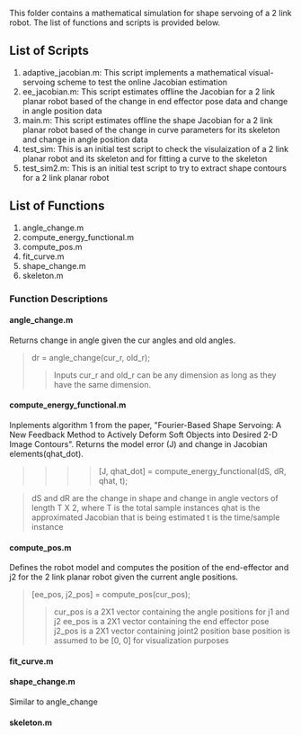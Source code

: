 This folder contains a mathematical simulation for shape servoing of a 2 link robot. The list of functions and scripts is provided below.

## List of Scripts
1. adaptive_jacobian.m: This script implements a mathematical visual-servoing scheme to test the online Jacobian estimation
2. ee_jacobian.m: This script estimates offline the Jacobian for a 2 link planar robot based of the change in end effector pose data and change in angle position data
3. main.m: This script estimates offline the shape Jacobian for a 2 link planar robot based of the change in curve parameters for its skeleton and change in angle position data
4. test_sim: This is an initial test script to check the visulaization of a 2 link planar robot and its skeleton and for fitting a curve to the skeleton
5. test_sim2.m: This is an initial test script to try to extract shape contours for a 2 link planar robot

## List of Functions
1. angle_change.m
2. compute_energy_functional.m
3. compute_pos.m
4. fit_curve.m
5. shape_change.m
6. skeleton.m

### Function Descriptions
#### angle_change.m
Returns change in angle given the cur angles and old angles.

> dr = angle_change(cur_r, old_r);
>
>> Inputs cur_r and old_r can be any dimension as long as they have the same dimension.

#### compute_energy_functional.m
Inplements algorithm 1 from the paper, "Fourier-Based Shape Servoing: A New Feedback Method to Actively Deform Soft Objects into Desired 2-D Image Contours".
Returns the model error (J) and change in Jacobian elements(qhat_dot).

>>>> [J, qhat_dot] = compute_energy_functional(dS, dR, qhat, t);

> dS and dR are the change in shape and change in angle vectors of length T X 2, where T is the total sample instances
> qhat is the approximated Jacobian that is being estimated
> t is the time/sample instance

#### compute_pos.m
Defines the robot model and computes the position of the end-effector and j2 for the 2 link planar robot given the current angle positions.

> [ee_pos, j2_pos] = compute_pos(cur_pos);
> 
>> cur_pos is a 2X1 vector containing the angle positions for j1 and j2
>> ee_pos is a 2X1 vector containing the end effector pose
>> j2_pos is a 2X1 vector containing joint2 position
>> base position is assumed to be [0, 0] for visualization purposes

#### fit_curve.m

#### shape_change.m
Similar to angle_change

#### skeleton.m
